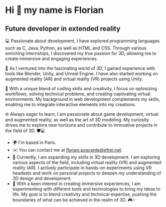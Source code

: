 # Hi 👋 my name is Florian
## Future developer in extended reality

💻 Passionate about development, I have explored programming languages such as C, Java, Python, as well as HTML and CSS. Through various enriching internships, I discovered my true passion for 3D, allowing me to create immersive and engaging experiences.

🚀 As I ventured into the fascinating world of 3D, I gained experience with tools like Blender, Unity, and Unreal Engine. I have also started working on augmented reality (AR) and virtual reality (VR) projects using Unity.

🔐 With a unique blend of coding skills and creativity, I focus on optimizing workflows, solving technical problems, and creating captivating virtual environments. My background in web development complements my skills, enabling me to integrate interactive elements into my creations.

🌐 Always eager to learn, I am passionate about game development, virtual and augmented reality, as well as the art of 3D modeling. My curiosity drives me to explore new horizons and contribute to innovative projects in the field of 3D. 🛡️💻

* 🌍 I'm based in Paris.
* ✉️ You can contact me at florian.poscente@efrei.net.
* 🧠 Currently, I am expanding my skills in 3D development. I am exploring various aspects of the field, including virtual reality (VR) and augmented reality (AR). I actively participate in hands-on experiments using VR headsets and work on personal projects to deepen my understanding of 3D design and development.
* 🚀 With a keen interest in creating immersive experiences, I am experimenting with different tools and technologies to bring my ideas to life. My goal is to blend creativity and technical expertise, pushing the boundaries of what can be achieved in the realm of 3D. 🎮✨

